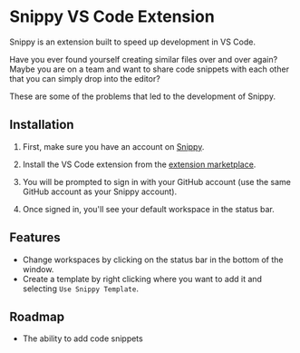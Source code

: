 # Snippy VS Code Extension

Snippy is an extension built to speed up development in VS Code. 

Have you ever found yourself creating similar files over and over again? Maybe you are on a team and want to share code snippets with each other that you can simply drop into the editor?

These are some of the problems that led to the development of Snippy.

## Installation

1. First, make sure you have an account on [Snippy](https://snippy.app).
  
2. Install the VS Code extension from the [extension marketplace](https://marketplace.visualstudio.com/items?itemName=snippy.snippy).
   
3. You will be prompted to sign in with your GitHub account (use the same GitHub account as your Snippy account).

4. Once signed in, you'll see your default workspace in the status bar.

## Features

- Change workspaces by clicking on the status bar in the bottom of the window.
- Create a template by right clicking where you want to add it and selecting `Use Snippy Template`.

## Roadmap

- The ability to add code snippets
